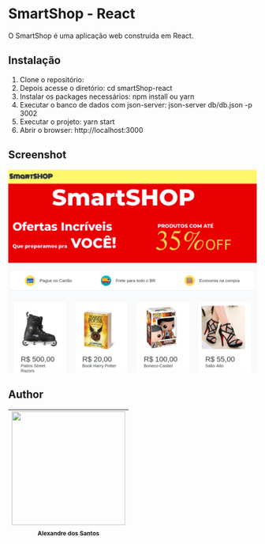 # SmartShop - React 

O SmartShop é uma aplicação web construida em React.

## Instalação

1. Clone o repositório: 
2. Depois acesse o diretório: cd smartShop-react
3. Instalar os packages necessários: npm install ou yarn
4. Executar o banco de dados com json-server: json-server db/db.json -p 3002
4. Executar o projeto: yarn start
5. Abrir o browser: http://localhost:3000

## Screenshot
![smartShop](./screen-shot/screen-shot.png)
   
## Author
| [<img alt="" width="230" height="230" class="avatar width-full rounded-2" src="https://avatars1.githubusercontent.com/u/20932604?s=460&amp;v=4"><br><sub>Alexandre dos Santos</sub>](https://github.com/alexandrejuk) |
| :---: |

